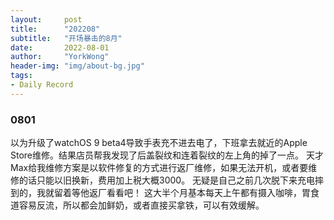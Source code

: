```yaml
---
layout:     post
title:      "202208"
subtitle:   "开场暴击的8月"
date:       2022-08-01
author:     "YorkWong"
header-img: "img/about-bg.jpg"
tags:
- Daily Record
---
```

### 0801
以为升级了watchOS 9 beta4导致手表充不进去电了，下班拿去就近的Apple Store维修。结果店员帮我发现了后盖裂纹和连着裂纹的左上角的掉了一点。
天才Max给我维修方案是以软件修复的方式进行返厂维修，如果无法开机，或者要维修的话只能以旧换新，费用加上税大概3000。
无疑是自己之前几次脱下来充电摔到的，我就留着等他返厂看看吧！
这大半个月基本每天上午都有摄入咖啡，胃食道容易反流，所以都会加鲜奶，或者直接买拿铁，可以有效缓解。
